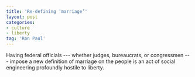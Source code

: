 ```yaml
---
title: 'Re-defining ‘marriage’'
layout: post
categories:
- culture
- liberty
tag: 'Ron Paul'
---
```


Having federal officials --- whether judges, bureaucrats, or congressmen --- impose a new definition of marriage on the people is an act of social engineering profoundly hostile to liberty.